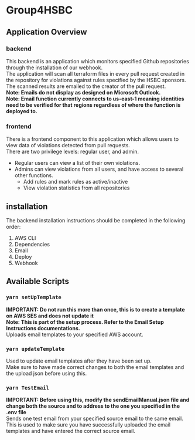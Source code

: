 # Group4HSBC

## Application Overview

### backend

This backend is an application which monitors specified Github repositories through the installation of our webhook.\
The application will scan all terraform files in every pull request created in the repository for violations against rules specified by the HSBC sponsors.\
The scanned results are emailed to the creator of the pull request.\
**Note: Emails do not display as designed on Microsoft Outlook.**\
**Note: Email function currently connects to us-east-1 meaning identities need to be verified for that regions regardless of where the function is deployed to.**

### frontend

There is a frontend component to this application which allows users to view data of violations detected from pull requests.\
There are two privilege levels: regular user, and admin.
- Regular users can view a list of their own violations.
- Admins can view violations from all users, and have access to several other functions.
    - Add rules and mark rules as active/inactive
    - View violation statistics from all repositories

## installation

The backend installation instructions should be completed in the following order:
1. AWS CLI
2. Dependencies
3. Email
4. Deploy
5. Webhook

## Available Scripts

### `yarn setUpTemplate`

**IMPORTANT: Do not run this more than once, this is to create a template on AWS SES and does not update it**\
**Note: This is part of the setup process. Refer to the Email Setup Instructions documentations.**\
Uploads email templates to your specified AWS account.

### `yarn updateTemplate`

Used to update email templates after they have been set up.\
Make sure to have made correct changes to both the email templates and the upload json before using this.

### `yarn TestEmail`

**IMPORTANT: Before using this, modify the sendEmailManual.json file and change both the source and to address to the one you specified in the .env file**\
Sends one test email from your specified source email to the same email.\
This is used to make sure you have successfully uploaded the email templates and have entered the correct source email.